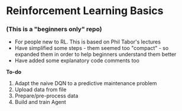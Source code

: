 # Reinforcement Learning Basics 
### (This is a "beginners only" repo)

- For people new to RL. This is based on Phil Tabor's lectures
- Have simplified some steps - them seemed too "compact" - so expanded them in order to help beginners understand them better 
- Have added some explanatory code comments too

**To-do**
1. Adapt the naive DQN to a predictive maintenance problem
2. Upload data from file
3. Prepare/pre-process data
4. Build and train Agent